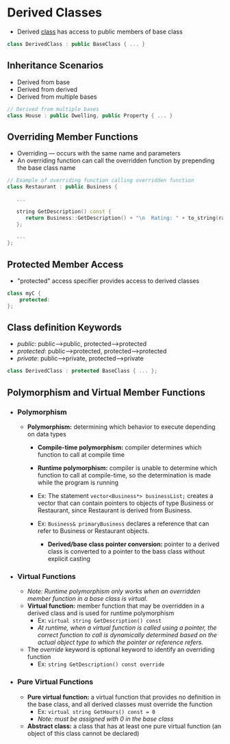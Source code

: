 # Derived Classes

- Derived [class](Classes) has access to public members of base class

```c++
class DerivedClass : public BaseClass { ... }
```

## Inheritance Scenarios

- Derived from base
- Derived from derived
- Derived from multiple bases

```C++
// Derived from multiple bases
class House : public Dwelling, public Property { ... }
```

## Overriding Member Functions

- Overriding — occurs with the same name and parameters
- An overriding function can call the overridden function by prepending the base class name

```c++
// Example of overriding function calling overridden function
class Restaurant : public Business {

   ...

   string GetDescription() const {
      return Business::GetDescription() + "\n  Rating: " + to_string(rating);
   };

   ...
};
```

## Protected Member Access

- "protected" access specifier provides access to derived classes

```c++
class myC {
	protected:
};
```

## Class definition Keywords

 - *public*: public-->public, protected-->protected
 - *protected*: public-->protected, protected-->protected
 - *private*: public-->private, protected-->private

```c++
class DerivedClass : protected BaseClass { ... };
```

## Polymorphism and Virtual Member Functions

- ### Polymorphism
	- **Polymorphism:** determining which behavior to execute depending on data types
		- **Compile-time polymorphism:** compiler determines which function to call at compile time
		- **Runtime polymorphism:** compiler is unable to determine which function to call at compile-time, so the determination is made while the program is running
	
		- Ex: The statement `vector<Business*> businessList;` creates a vector that can contain pointers to objects of type Business or Restaurant, since Restaurant is derived from Business.
		- Ex: `Business& primaryBusiness` declares a reference that can refer to Business or Restaurant objects.
			- **Derived/base class pointer conversion:** pointer to a derived class is converted to a pointer to the bass class without explicit casting
- ### Virtual Functions
	- *Note: Runtime polymorphism only works when an overridden member function in a base class is virtual.* 
	- **Virtual function:** member function that may be overridden in a derived class and is used for runtime polymorphism
		- Ex: `virtual string GetDescription() const`
		- *At runtime, when a virtual function is called using a pointer, the correct function to call is dynamically determined based on the actual object type to which the pointer or reference refers.*
	- The *override* keyword is optional keyword to identify an overriding function
		- Ex: `string GetDescription() const override`
- ### Pure Virtual Functions
	- **Pure virtual function:** a virtual function that provides no definition in the base class, and all derived classes must override the function
		- Ex: `virtual string GetHours() const = 0`
		- *Note: must be assigned with 0 in the base class*
	- **Abstract class:** a class that has at least one pure virtual function (an object of this class cannot be declared)


